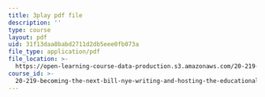 ```yaml
---
title: 3play pdf file
description: ''
type: course
layout: pdf
uid: 31f13daa8babd2711d2db5eee0fb073a
file_type: application/pdf
file_location: >-
  https://open-learning-course-data-production.s3.amazonaws.com/20-219-becoming-the-next-bill-nye-writing-and-hosting-the-educational-show-january-iap-2015/31f13daa8babd2711d2db5eee0fb073a_aHygKFodPKg.pdf
course_id: >-
  20-219-becoming-the-next-bill-nye-writing-and-hosting-the-educational-show-january-iap-2015
---
```

